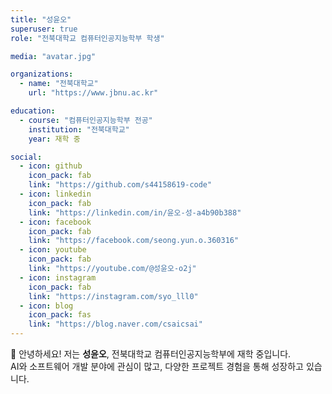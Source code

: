 ```yaml
---
title: "성윤오"
superuser: true
role: "전북대학교 컴퓨터인공지능학부 학생"

media: "avatar.jpg"

organizations:
  - name: "전북대학교"
    url: "https://www.jbnu.ac.kr"

education:
  - course: "컴퓨터인공지능학부 전공"
    institution: "전북대학교"
    year: 재학 중

social:
  - icon: github
    icon_pack: fab
    link: "https://github.com/s44158619-code"
  - icon: linkedin
    icon_pack: fab
    link: "https://linkedin.com/in/윤오-성-a4b90b388"
  - icon: facebook
    icon_pack: fab
    link: "https://facebook.com/seong.yun.o.360316"
  - icon: youtube
    icon_pack: fab
    link: "https://youtube.com/@성윤오-o2j"
  - icon: instagram
    icon_pack: fab
    link: "https://instagram.com/syo_lll0"
  - icon: blog
    icon_pack: fas
    link: "https://blog.naver.com/csaicsai"
---
```


👋 안녕하세요! 저는 **성윤오**, 전북대학교 컴퓨터인공지능학부에 재학 중입니다.  
AI와 소프트웨어 개발 분야에 관심이 많고, 다양한 프로젝트 경험을 통해 성장하고 있습니다.
